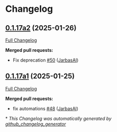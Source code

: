 # Changelog

## [0.1.17a2](https://github.com/OpenVoiceOS/ovos-skill-alerts/tree/0.1.17a2) (2025-01-26)

[Full Changelog](https://github.com/OpenVoiceOS/ovos-skill-alerts/compare/0.1.17a1...0.1.17a2)

**Merged pull requests:**

- Fix deprecation [\#50](https://github.com/OpenVoiceOS/ovos-skill-alerts/pull/50) ([JarbasAl](https://github.com/JarbasAl))

## [0.1.17a1](https://github.com/OpenVoiceOS/ovos-skill-alerts/tree/0.1.17a1) (2025-01-25)

[Full Changelog](https://github.com/OpenVoiceOS/ovos-skill-alerts/compare/0.1.16...0.1.17a1)

**Merged pull requests:**

- fix automations [\#48](https://github.com/OpenVoiceOS/ovos-skill-alerts/pull/48) ([JarbasAl](https://github.com/JarbasAl))



\* *This Changelog was automatically generated by [github_changelog_generator](https://github.com/github-changelog-generator/github-changelog-generator)*
